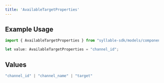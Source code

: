 ```yaml
---
title: 'AvailableTargetProperties'
---
```


## Example Usage

```typescript
import { AvailableTargetProperties } from "syllable-sdk/models/components";

let value: AvailableTargetProperties = "channel_id";
```

## Values

```typescript
"channel_id" | "channel_name" | "target"
```